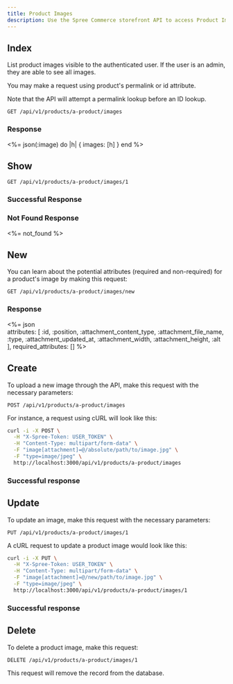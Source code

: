 ```yaml
---
title: Product Images
description: Use the Spree Commerce storefront API to access Product Images data.
---
```


## Index

List product images visible to the authenticated user. If the user is an admin, they are able to see all images.

You may make a request using product\'s permalink or id attribute.

Note that the API will attempt a permalink lookup before an ID lookup.

```text
GET /api/v1/products/a-product/images
```

### Response

<status code="200"></status>
<%= json(:image) do |h|
{ images: [h] }
end %>

## Show

```text
GET /api/v1/products/a-product/images/1
```

### Successful Response

<status code="200"></status>
<json sample="image"></json>

### Not Found Response

<%= not_found %>

## New

You can learn about the potential attributes (required and non-required) for a product's image by making this request:

```text
GET /api/v1/products/a-product/images/new
```

### Response

<status code="200"></status>
<%= json \
  attributes: [
    :id, :position, :attachment_content_type, :attachment_file_name, :type,
    :attachment_updated_at, :attachment_width, :attachment_height, :alt
  ],
  required_attributes: []
 %>

## Create

<alert type="admin_only"></alert>

To upload a new image through the API, make this request with the necessary parameters:

```text
POST /api/v1/products/a-product/images
```

For instance, a request using cURL will look like this:

```bash
curl -i -X POST \
  -H "X-Spree-Token: USER_TOKEN" \
  -H "Content-Type: multipart/form-data" \
  -F "image[attachment]=@/absolute/path/to/image.jpg" \
  -F "type=image/jpeg" \
  http://localhost:3000/api/v1/products/a-product/images
```

### Successful response

<status code="201"></status>

## Update

<alert type="admin_only"></alert>

To update an image, make this request with the necessary parameters:

```text
PUT /api/v1/products/a-product/images/1
```

A cURL request to update a product image would look like this:

```bash
curl -i -X PUT \
  -H "X-Spree-Token: USER_TOKEN" \
  -H "Content-Type: multipart/form-data" \
  -F "image[attachment]=@/new/path/to/image.jpg" \
  -F "type=image/jpeg" \
  http://localhost:3000/api/v1/products/a-product/images/1
```

### Successful response

<status code="201"></status>

## Delete

<alert type="admin_only"></alert>

To delete a product image, make this request:

```text
DELETE /api/v1/products/a-product/images/1
```

This request will remove the record from the database.

<status code="204"></status>
